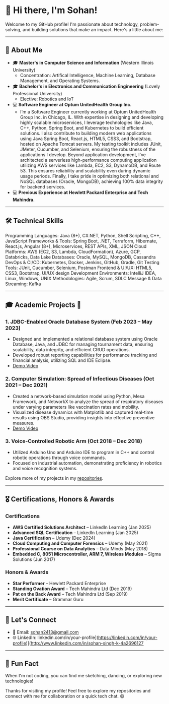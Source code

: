 # 👋 Hi there, I'm Sohan!

Welcome to my GitHub profile! I'm passionate about technology, problem-solving, and building solutions that make an impact. Here's a little about me:

---

## 🚀 About Me

- 🎓 **Master's in Computer Science and Information** (Western Illinois University)
  - Concentration: Artifical Intelligence, Machine Learning, Database Management, and Operating Systems.
- 🎓 **Bachelor's in Electronics and Communication Engineering** (Lovely Professional University)
  - Elective: Robotics and IoT
- 💻 **Software Engineer at Optum UnitedHealth Group Inc.**
  - I’m a Software Engineer currently working at Optum UnitedHealth Group Inc. in Chicago, IL. With expertise in designing and developing highly scalable microservices,
I leverage technologies like Java, C++, Python, Spring Boot, and Kubernetes to build efficient solutions. I also contribute to building modern web applications using 
Java Spring Boot, React.js, HTML5, CSS3, and Bootstrap, hosted on Apache Tomcat servers. My testing toolkit includes JUnit, JMeter, Cucumber, and Selenium, ensuring the
robustness of the applications I develop. Beyond application development, I’ve architected a serverless high-performance computing application utilizing AWS services like
Lambda, EC2, S3, DynamoDB, and Route 53. This ensures reliability and scalability even during dynamic usage periods. Finally, I take pride in optimizing both relational 
and NoSQL databases (Oracle, MongoDB), achieving 100% data integrity for backend services.
 - 💻 **Previous Experience at Hewlett Packard Enterprise and Tech Mahindra.**
---

## 🛠️ Technical Skills

Programming Languages: Java (8+), C#.NET, Python, Shell Scripting, C++, JavaScript
Frameworks & Tools: Spring Boot, .NET, Terraform, Hibernate, React.js, Angular (8+), Microservices, REST APIs, XML, JSON
Cloud Platforms: AWS (EC2, S3, Lambda, CloudFormation), Azure, GCP, Databricks, Data Lake
Databases: Oracle, MySQL, MongoDB, Cassandra
DevOps & CI/CD: Kubernetes, Docker, Jenkins, GitHub, Gradle, Git
Testing Tools: JUnit, Cucumber, Selenium, Postman
Frontend & UI/UX: HTML5, CSS3, Bootstrap, UI/UX design
Development Environments: IntelliJ IDEA, Linux, Windows, UNIX
Methodologies: Agile, Scrum, SDLC
Message & Data Streaming: Kafka

---

## 🎓 Academic Projects 🌟

### 1. **JDBC-Enabled Oracle Database System** (Feb 2023 – May 2023)
- Designed and implemented a relational database system using Oracle Database, Java, and JDBC for managing tournament data, ensuring scalability, data integrity, and efficient CRUD operations.
- Developed robust reporting capabilities for performance tracking and financial analysis, utilizing SQL and IDE Eclipse. 
- [Demo Video](https://youtu.be/VCtHn0SH2k0?si=YK_yDimGszo4ZcfS)

### 2. **Computer Simulation: Spread of Infectious Diseases** (Oct 2021 – Dec 2021)
- Created a network-based simulation model using Python, Mesa Framework, and NetworkX to analyze the spread of respiratory diseases under varying parameters like vaccination rates and mobility.
- Visualized disease dynamics with Matplotlib and captured real-time results using OBS Studio, providing insights into effective preventive measures. 
- [Demo Video](https://youtu.be/ufHaHf-ig3Q?si=T57C-I-vmixM6uEP)

### 3. **Voice-Controlled Robotic Arm** (Oct 2018 – Dec 2018)
- Utilized Arduino Uno and Arduino IDE to program in C++ and control robotic operations through voice commands.
- Focused on industrial automation, demonstrating proficiency in robotics and voice recognition systems.

Explore more of my projects in my [repositories](https://github.com/your-sohan-git1).

---

## 🎖️ Certifications, Honors & Awards

### Certifications
- **AWS Certified Solutions Architect** – LinkedIn Learning (Jan 2025)
- **Advanced SQL Certification** – LinkedIn Learning (Jan 2025)
- **Java Certification** – Udemy (Dec 2024)
- **Cloud Computing and Computer Forensics** – Udemy (May 2021)
- **Professional Course on Data Analytics** – Data Minds (May 2018)
- **Embedded C, 8051 Microcontroller, ARM 7, Wireless Modules** – Sigma Solutions (Jun 2017)

### Honors & Awards
- **Star Performer** – Hewlett Packard Enterprise
- **Standing Ovation Award** – Tech Mahindra Ltd (Dec 2019)
- **Pat on the Back Award** – Tech Mahindra Ltd (Sep 2019)
- **Merit Certificate** – Grammar Guru

---

## 💬 Let's Connect

- 📧 Email: sohan2413@gmail.com
- 🌐 LinkedIn: linkedin.com/in/your-profile](https://linkedin.com/in/your-profile)](http://www.linkedin.com/in/sohan-singh-k-4a2696127

---

## 📝 Fun Fact
When I'm not coding, you can find me sketching, dancing, or exploring new technologies!

Thanks for visiting my profile! Feel free to explore my repositories and connect with me for collaboration or a quick tech chat. 😄

